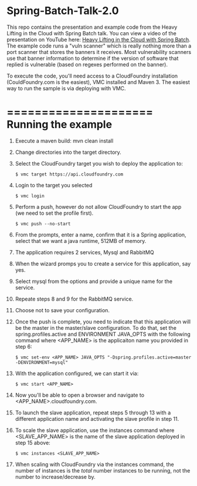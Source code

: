Spring-Batch-Talk-2.0
=====================
This repo contains the presentation and example code from the Heavy Lifting in the Cloud with Spring Batch talk.  You can view a video of the presentation on YouTube here: [Heavy Lifting in the Cloud with Spring Batch](http://www.youtube.com/watch?v=CYTj5YT7CZU). The example code runs a "vuln scanner" which is really nothing more than a port scanner that stores the banners it receives.  Most vulnerability scanners use that banner information to determine if the version of software that replied is vulnerable (based on regexes performed on the banner).

To execute the code, you'll need access to a CloudFoundry installation (CouldFoundry.com is the easiest), VMC installed and Maven 3.  The easiest way to run the sample is via deploying with VMC.

=====================
Running the example
=====================
1. Execute a maven build:
mvn clean install
2. Change directories into the target directory.
3. Select the CloudFoundry target you wish to deploy the application to:

    `$ vmc target https://api.cloudfoundry.com` 
4. Login to the target you selected

    `$ vmc login`
5. Perform a push, however do not allow CloudFoundry to start the app (we need to set the profile first).

    `$ vmc push --no-start`
6. From the prompts, enter a name, confirm that it is a Spring application, select that we want a java runtime, 512MB of memory.
7. The application requires 2 services, Mysql and RabbitMQ
8. When the wizard promps you to create a service for this application, say yes.
9. Select mysql from the options and provide a unique name for the service.
10. Repeate steps 8 and 9 for the RabbitMQ service.
11. Choose not to save your configuration.
12. Once the push is complete, you need to indicate that this application will be the master in the master/slave configuration.  To do that, set the spring.profiles.active and ENVIRONMENT JAVA_OPTS with the following command where <APP_NAME> is the applicaiton name you provided in step 6:

    `$ vmc set-env <APP_NAME> JAVA_OPTS "-Dspring.profiles.active=master -DENVIRONMENT=mysql"`
13. With the application configured, we can start it via:

    `$ vmc start <APP_NAME>`
14. Now you'll be able to open a browser and navigate to <APP_NAME>.cloudfoundry.com.
15. To launch the slave application, repeat steps 5 through 13 with a different application name and activating the slave profile in step 11. 
16. To scale the slave application, use the instances command where <SLAVE_APP_NAME> is the name of the slave application deployed in step 15 above:

    `$ vmc instances <SLAVE_APP_NAME>`
17.  When scaling with CloudFoundry via the instances command, the number of instances is the *total* number instances to be running, not the number to increase/decrease by.

<!--
=====================
Maven
=====================

mvn clean install cf:push -Dcf.appname=partition
mvn cf:apps

-- set environment variables via vmc :(

mvn cf:start -Dcf.appname=partition






=====================
VMC
-- Login
vmc target https://api.cloudfoundry.com
vmc target
vmc login
vmc info

-- Configure services
vmc info --services
vmc create-service mysql mysql-js
vmc create-service rabbitmq rabbitmq-js

-- Deploy first app
vmc push --no-start

vmc bind-service mysql-js partition
vmc bind-service rabbitmq-js partition

vmc set-env part JAVA_OPTS "-Dspring.profiles.active=master -DENVIRONMENT=mysql"

vmc start part

-- Look at logs
vmc files part logs
vmc files part tomcat/logs

vmc files part logs/stdout.log >> localstdout.log

-- Scale app
vmc instances part <number-of-instances>

-- access database (after installing "gem install caldecott --no-rdoc --no-ri")
vmc tunnel



ipAddress=74.54.219.210,outputFile=logs/sr.xml

-->